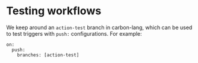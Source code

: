 # Testing workflows

We keep around an `action-test` branch in carbon-lang, which can be used to test
triggers with `push:` configurations. For example:

```
on:
  push:
    branches: [action-test]
```
